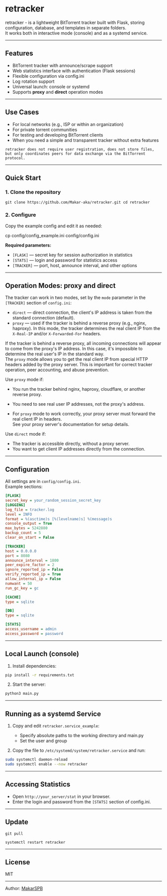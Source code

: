 # retracker

retracker - is a lightweight BitTorrent tracker built with Flask, storing configuration, database, and templates in separate folders.  
It works both in interactive mode (console) and as a systemd service.

---

## Features

- BitTorrent tracker with announce/scrape support
- Web statistics interface with authentication (Flask sessions)
- Flexible configuration via config.ini
- Log rotation support
- Universal launch: console or systemd
- Supports **proxy** and **direct** operation modes

---

## Use Cases

- For local networks (e.g., ISP or within an organization)
- For private torrent communities
- For testing and developing BitTorrent clients
- When you need a simple and transparent tracker without extra features

`retracker does not require user registration, does not store files, but only coordinates peers for data exchange via the BitTorrent protocol.`

---

## Quick Start

### 1. Clone the repository

```
git clone https://github.com/Makar-aka/retracker.git cd retracker
```

### 2. Configure

Copy the example config and edit it as needed:

cp config/config_example.ini config/config.ini


**Required parameters:**
- `[FLASK]` — secret key for session authorization in statistics
- `[STATS]` — login and password for statistics access
- `[TRACKER]` — port, host, announce interval, and other options

---

## Operation Modes: proxy and direct

The tracker can work in two modes, set by the `mode` parameter in the `[TRACKER]` section of `config.ini`:

- `direct` — direct connection, the client's IP address is taken from the standard connection (default).
- `proxy` — used if the tracker is behind a reverse proxy (e.g., nginx, haproxy). In this mode, the tracker determines the real client IP from the `X-Real-IP` and/or `X-Forwarded-For` headers.

If the tracker is behind a reverse proxy, all incoming connections will appear to come from the proxy's IP address. In this case, it's impossible to determine the real user's IP in the standard way.  
The `proxy` mode allows you to get the real client IP from special HTTP headers added by the proxy server. This is important for correct tracker operation, peer accounting, and abuse prevention.

Use `proxy` mode if:
- You run the tracker behind nginx, haproxy, cloudflare, or another reverse proxy.
- You need to see real user IP addresses, not the proxy's address.

- For `proxy` mode to work correctly, your proxy server must forward the real client IP in headers.  
See your proxy server's documentation for setup details.

Use `direct` mode if:
- The tracker is accessible directly, without a proxy server.
- You want to get client IP addresses directly from the connection.

---

## Configuration

All settings are in `config/config.ini`.  
Example sections:
```ini
[FLASK] 
secret_key = your_random_session_secret_key
[LOGGING]
log_file = tracker.log 
level = INFO 
format = %(asctime)s [%(levelname)s] %(message)s 
console_output = True 
max_bytes = 5242880 
backup_count = 5 
clear_on_start = False

[TRACKER] 
host = 0.0.0.0 
port = 8080 
announce_interval = 1800 
peer_expire_factor = 2 
ignore_reported_ip = False 
verify_reported_ip = True 
allow_internal_ip = False 
numwant = 50 
run_gc_key = gc

[CACHE] 
type = sqlite

[DB] 
type = sqlite

[STATS] 
access_username = admin 
access_password = password
```

---

## Local Launch (console)

1. Install dependencies:
```sh
pip install -r requirements.txt
```
2. Start the server:
```sh
python3 main.py
```


---

## Running as a systemd Service

1. Copy and edit `retracker.service_example`:
    - Specify absolute paths to the working directory and main.py
    - Set the user and group

2. Copy the file to `/etc/systemd/system/retracker.service` and run:

```sh
sudo systemctl daemon-reload
sudo systemctl enable --now retracker
```

---

## Accessing Statistics

- Open `http://your_server/stat` in your browser.
- Enter the login and password from the `[STATS]` section of config.ini.

---

## Update

```
git pull 

systemctl restart retracker

```

---

## License

MIT

---

Author: [MakarSPB](https://github.com/Makar-aka)